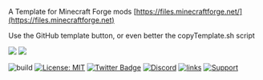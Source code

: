 A Template for Minecraft Forge mods [https://files.minecraftforge.net/](https://files.minecraftforge.net)

Use the GitHub template button, or even better the copyTemplate.sh script

[![](http://cf.way2muchnoise.eu/452000.svg)](https://www.curseforge.com/minecraft/mc-mods/plain-grinder)
[![](http://cf.way2muchnoise.eu/versions/452000.svg)](https://www.curseforge.com/minecraft/mc-mods/plain-grinder)

![build](https://github.com/Lothrazar/PlainGrinder/workflows/build/badge.svg)
[![License: MIT](https://img.shields.io/badge/License-MIT-green.svg)](https://opensource.org/licenses/MIT)
[![Twitter Badge](https://img.shields.io/badge/contact-twitter-blue.svg)](https://twitter.com/lothrazar)
[![Discord](https://img.shields.io/discord/749302798797242449.svg?label=&logo=discord&logoColor=ffffff&color=7389D8&labelColor=6A7EC2)](https://discord.gg/uWZ3jf56fV)
[![links](https://img.shields.io/badge/more-links-ff69b4.svg)](https://allmylinks.com/lothrazar)
[![Support](https://img.shields.io/badge/Patreon-Support-orange.svg?logo=Patreon)](https://www.patreon.com/Lothrazar)
